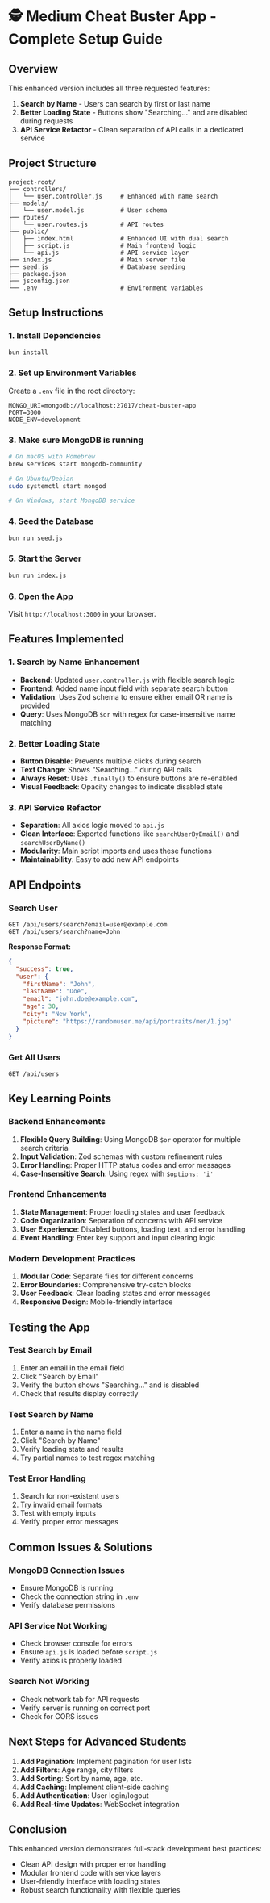 # 🕵️ Medium Cheat Buster App - Complete Setup Guide

## Overview
This enhanced version includes all three requested features:
1. **Search by Name** - Users can search by first or last name
2. **Better Loading State** - Buttons show "Searching..." and are disabled during requests
3. **API Service Refactor** - Clean separation of API calls in a dedicated service

## Project Structure
```
project-root/
├── controllers/
│   └── user.controller.js     # Enhanced with name search
├── models/
│   └── user.model.js          # User schema
├── routes/
│   └── user.routes.js         # API routes
├── public/
│   ├── index.html             # Enhanced UI with dual search
│   ├── script.js              # Main frontend logic
│   └── api.js                 # API service layer
├── index.js                   # Main server file
├── seed.js                    # Database seeding
├── package.json
├── jsconfig.json
└── .env                       # Environment variables
```

## Setup Instructions

### 1. Install Dependencies
```bash
bun install
```

### 2. Set up Environment Variables
Create a `.env` file in the root directory:
```env
MONGO_URI=mongodb://localhost:27017/cheat-buster-app
PORT=3000
NODE_ENV=development
```

### 3. Make sure MongoDB is running
```bash
# On macOS with Homebrew
brew services start mongodb-community

# On Ubuntu/Debian
sudo systemctl start mongod

# On Windows, start MongoDB service
```

### 4. Seed the Database
```bash
bun run seed.js
```

### 5. Start the Server
```bash
bun run index.js
```

### 6. Open the App
Visit `http://localhost:3000` in your browser.

## Features Implemented

### 1. Search by Name Enhancement
- **Backend**: Updated `user.controller.js` with flexible search logic
- **Frontend**: Added name input field with separate search button
- **Validation**: Uses Zod schema to ensure either email OR name is provided
- **Query**: Uses MongoDB `$or` with regex for case-insensitive name matching

### 2. Better Loading State
- **Button Disable**: Prevents multiple clicks during search
- **Text Change**: Shows "Searching..." during API calls
- **Always Reset**: Uses `.finally()` to ensure buttons are re-enabled
- **Visual Feedback**: Opacity changes to indicate disabled state

### 3. API Service Refactor
- **Separation**: All axios logic moved to `api.js`
- **Clean Interface**: Exported functions like `searchUserByEmail()` and `searchUserByName()`
- **Modularity**: Main script imports and uses these functions
- **Maintainability**: Easy to add new API endpoints

## API Endpoints

### Search User
```
GET /api/users/search?email=user@example.com
GET /api/users/search?name=John
```

**Response Format:**
```json
{
  "success": true,
  "user": {
    "firstName": "John",
    "lastName": "Doe",
    "email": "john.doe@example.com",
    "age": 30,
    "city": "New York",
    "picture": "https://randomuser.me/api/portraits/men/1.jpg"
  }
}
```

### Get All Users
```
GET /api/users
```

## Key Learning Points

### Backend Enhancements
1. **Flexible Query Building**: Using MongoDB `$or` operator for multiple search criteria
2. **Input Validation**: Zod schemas with custom refinement rules
3. **Error Handling**: Proper HTTP status codes and error messages
4. **Case-Insensitive Search**: Using regex with `$options: 'i'`

### Frontend Enhancements
1. **State Management**: Proper loading states and user feedback
2. **Code Organization**: Separation of concerns with API service
3. **User Experience**: Disabled buttons, loading text, and error handling
4. **Event Handling**: Enter key support and input clearing logic

### Modern Development Practices
1. **Modular Code**: Separate files for different concerns
2. **Error Boundaries**: Comprehensive try-catch blocks
3. **User Feedback**: Clear loading states and error messages
4. **Responsive Design**: Mobile-friendly interface

## Testing the App

### Test Search by Email
1. Enter an email in the email field
2. Click "Search by Email"
3. Verify the button shows "Searching..." and is disabled
4. Check that results display correctly

### Test Search by Name
1. Enter a name in the name field
2. Click "Search by Name"
3. Verify loading state and results
4. Try partial names to test regex matching

### Test Error Handling
1. Search for non-existent users
2. Try invalid email formats
3. Test with empty inputs
4. Verify proper error messages

## Common Issues & Solutions

### MongoDB Connection Issues
- Ensure MongoDB is running
- Check the connection string in `.env`
- Verify database permissions

### API Service Not Working
- Check browser console for errors
- Ensure `api.js` is loaded before `script.js`
- Verify axios is properly loaded

### Search Not Working
- Check network tab for API requests
- Verify server is running on correct port
- Check for CORS issues

## Next Steps for Advanced Students

1. **Add Pagination**: Implement pagination for user lists
2. **Add Filters**: Age range, city filters
3. **Add Sorting**: Sort by name, age, etc.
4. **Add Caching**: Implement client-side caching
5. **Add Authentication**: User login/logout
6. **Add Real-time Updates**: WebSocket integration

## Conclusion

This enhanced version demonstrates full-stack development best practices:
- Clean API design with proper error handling
- Modular frontend code with service layers
- User-friendly interface with loading states
- Robust search functionality with flexible queries
